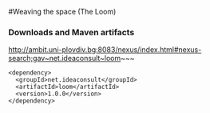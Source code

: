 #Weaving the space (The Loom)

### Downloads and Maven artifacts

 http://ambit.uni-plovdiv.bg:8083/nexus/index.html#nexus-search;gav~net.ideaconsult~loom~~~
 
````
<dependency>
  <groupId>net.ideaconsult</groupId>
  <artifactId>loom</artifactId>
  <version>1.0.0</version>
</dependency>
````
